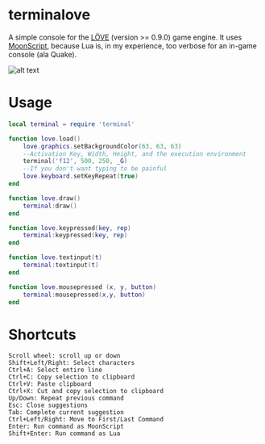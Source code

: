 terminalove
===========
A simple console for the [LÖVE](https://love2d.org/) (version >= 0.9.0) game engine. It uses [MoonScript](https://moonscript.org), because Lua is, in my experience, too verbose for an in-game console (ala Quake).

![alt text](https://i.imgur.com/4hCMXZ0.png "example usage")

Usage
=====
```lua
local terminal = require 'terminal'

function love.load()
    love.graphics.setBackgroundColor(63, 63, 63)
    --Activation Key, Width, Height, and the execution environment
    terminal('f12', 500, 250, _G)
    --If you don't want typing to be painful
    love.keyboard.setKeyRepeat(true)
end

function love.draw()
    terminal:draw()
end

function love.keypressed(key, rep)
    terminal:keypressed(key, rep)
end

function love.textinput(t)
    terminal:textinput(t)
end

function love.mousepressed (x, y, button)
    terminal:mousepressed(x,y, button)
end
```

Shortcuts
=========
```
Scroll wheel: scroll up or down
Shift+Left/Right: Select characters
Ctrl+A: Select entire line
Ctrl+C: Copy selection to clipboard
Ctrl+V: Paste clipboard
Ctrl+X: Cut and copy selection to clipboard
Up/Down: Repeat previous command
Esc: Close suggestions
Tab: Complete current suggestion
Ctrl+Left/Right: Move to First/Last Command
Enter: Run command as MoonScript
Shift+Enter: Run command as Lua
```
